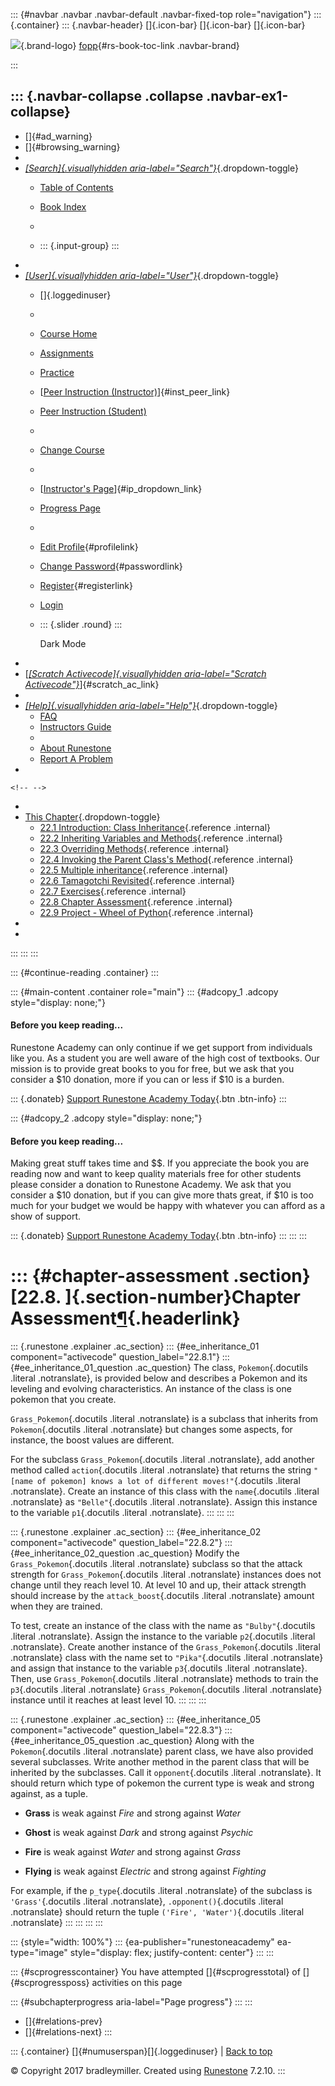 ::: {#navbar .navbar .navbar-default .navbar-fixed-top role="navigation"}
::: {.container}
::: {.navbar-header}
[]{.icon-bar} []{.icon-bar} []{.icon-bar}

<div>

[![](../_static/img/RAIcon.png)](/runestone/default/user/login){.brand-logo}
[fopp](../index.html){#rs-book-toc-link .navbar-brand}

</div>
:::

::: {.navbar-collapse .collapse .navbar-ex1-collapse}
-   
-   []{#ad_warning}
-   []{#browsing_warning}
-   
-   [*[Search]{.visuallyhidden
    aria-label="Search"}*](#){.dropdown-toggle}
    -   [Table of Contents](../index.html)

    -   [Book Index](../genindex.html)

    -   

    -   ::: {.input-group}
        :::
-   
-   [*[User]{.visuallyhidden aria-label="User"}*](#){.dropdown-toggle}
    -   []{.loggedinuser}

    -   

    -   [Course Home](/ns/course/index)

    -   [Assignments](/assignment/student/chooseAssignment)

    -   [Practice](/runestone/assignments/practice)

    -   [[Peer Instruction
        (Instructor)](/runestone/peer/instructor.html)]{#inst_peer_link}

    -   [Peer Instruction (Student)](/runestone/peer/student.html)

    -   

    -   [Change Course](/runestone/default/courses)

    -   

    -   [[Instructor\'s
        Page](/runestone/admin/index)]{#ip_dropdown_link}

    -   [Progress Page](/runestone/dashboard/studentreport)

    -   

    -   [Edit Profile](/runestone/default/user/profile){#profilelink}

    -   [Change
        Password](/runestone/default/user/change_password){#passwordlink}

    -   [Register](/runestone/default/user/register){#registerlink}

    -   [Login](#)

    -   ::: {.slider .round}
        :::

        Dark Mode
-   
-   [[*[Scratch Activecode]{.visuallyhidden
    aria-label="Scratch Activecode"}*](javascript:runestoneComponents.popupScratchAC())]{#scratch_ac_link}
-   
-   [*[Help]{.visuallyhidden aria-label="Help"}*](#){.dropdown-toggle}
    -   [FAQ](http://runestoneinteractive.org/pages/faq.html)
    -   [Instructors Guide](https://guide.runestone.academy)
    -   
    -   [About Runestone](http://runestoneinteractive.org)
    -   [Report A
        Problem](/runestone/default/reportabug?course=fopp&page=ChapterAssessment)
-   

```{=html}
<!-- -->
```
-   
-   [This Chapter](../index.html){.dropdown-toggle}
    -   [22.1 Introduction: Class Inheritance](intro.html){.reference
        .internal}
    -   [22.2 Inheriting Variables and
        Methods](inheritVarsAndMethods.html){.reference .internal}
    -   [22.3 Overriding Methods](OverrideMethods.html){.reference
        .internal}
    -   [22.4 Invoking the Parent Class's
        Method](InvokingSuperMethods.html){.reference .internal}
    -   [22.5 Multiple inheritance](MultipleInheritance.html){.reference
        .internal}
    -   [22.6 Tamagotchi Revisited](TamagotchiRevisited.html){.reference
        .internal}
    -   [22.7 Exercises](Exercises.html){.reference .internal}
    -   [22.8 Chapter Assessment](ChapterAssessment.html){.reference
        .internal}
    -   [22.9 Project - Wheel of Python](chapterProject.html){.reference
        .internal}
-   
-   
:::
:::
:::

::: {#continue-reading .container}
:::

::: {#main-content .container role="main"}
::: {#adcopy_1 .adcopy style="display: none;"}
#### Before you keep reading\...

Runestone Academy can only continue if we get support from individuals
like you. As a student you are well aware of the high cost of textbooks.
Our mission is to provide great books to you for free, but we ask that
you consider a \$10 donation, more if you can or less if \$10 is a
burden.

::: {.donateb}
[Support Runestone Academy Today](/runestone/default/donate?ad=1){.btn
.btn-info}
:::

::: {#adcopy_2 .adcopy style="display: none;"}
#### Before you keep reading\...

Making great stuff takes time and \$\$. If you appreciate the book you
are reading now and want to keep quality materials free for other
students please consider a donation to Runestone Academy. We ask that
you consider a \$10 donation, but if you can give more thats great, if
\$10 is too much for your budget we would be happy with whatever you can
afford as a show of support.

::: {.donateb}
[Support Runestone Academy Today](/runestone/default/donate?ad=2){.btn
.btn-info}
:::
:::
:::

::: {#chapter-assessment .section}
[22.8. ]{.section-number}Chapter Assessment[¶](#chapter-assessment "Permalink to this heading"){.headerlink}
============================================================================================================

::: {.runestone .explainer .ac_section}
::: {#ee_inheritance_01 component="activecode" question_label="22.8.1"}
::: {#ee_inheritance_01_question .ac_question}
The class, `Pokemon`{.docutils .literal .notranslate}, is provided below
and describes a Pokemon and its leveling and evolving characteristics.
An instance of the class is one pokemon that you create.

`Grass_Pokemon`{.docutils .literal .notranslate} is a subclass that
inherits from `Pokemon`{.docutils .literal .notranslate} but changes
some aspects, for instance, the boost values are different.

For the subclass `Grass_Pokemon`{.docutils .literal .notranslate}, add
another method called `action`{.docutils .literal .notranslate} that
returns the string
`"[name of pokemon] knows a lot of different moves!"`{.docutils .literal
.notranslate}. Create an instance of this class with the
`name`{.docutils .literal .notranslate} as `"Belle"`{.docutils .literal
.notranslate}. Assign this instance to the variable `p1`{.docutils
.literal .notranslate}.
:::
:::
:::

::: {.runestone .explainer .ac_section}
::: {#ee_inheritance_02 component="activecode" question_label="22.8.2"}
::: {#ee_inheritance_02_question .ac_question}
Modify the `Grass_Pokemon`{.docutils .literal .notranslate} subclass so
that the attack strength for `Grass_Pokemon`{.docutils .literal
.notranslate} instances does not change until they reach level 10. At
level 10 and up, their attack strength should increase by the
`attack_boost`{.docutils .literal .notranslate} amount when they are
trained.

To test, create an instance of the class with the name as
`"Bulby"`{.docutils .literal .notranslate}. Assign the instance to the
variable `p2`{.docutils .literal .notranslate}. Create another instance
of the `Grass_Pokemon`{.docutils .literal .notranslate} class with the
name set to `"Pika"`{.docutils .literal .notranslate} and assign that
instance to the variable `p3`{.docutils .literal .notranslate}. Then,
use `Grass_Pokemon`{.docutils .literal .notranslate} methods to train
the `p3`{.docutils .literal .notranslate} `Grass_Pokemon`{.docutils
.literal .notranslate} instance until it reaches at least level 10.
:::
:::
:::

::: {.runestone .explainer .ac_section}
::: {#ee_inheritance_05 component="activecode" question_label="22.8.3"}
::: {#ee_inheritance_05_question .ac_question}
Along with the `Pokemon`{.docutils .literal .notranslate} parent class,
we have also provided several subclasses. Write another method in the
parent class that will be inherited by the subclasses. Call it
`opponent`{.docutils .literal .notranslate}. It should return which type
of pokemon the current type is weak and strong against, as a tuple.

-   **Grass** is weak against *Fire* and strong against *Water*

-   **Ghost** is weak against *Dark* and strong against *Psychic*

-   **Fire** is weak against *Water* and strong against *Grass*

-   **Flying** is weak against *Electric* and strong against *Fighting*

For example, if the `p_type`{.docutils .literal .notranslate} of the
subclass is `'Grass'`{.docutils .literal .notranslate},
`.opponent()`{.docutils .literal .notranslate} should return the tuple
`('Fire', 'Water')`{.docutils .literal .notranslate}
:::
:::
:::
:::

::: {style="width: 100%"}
::: {ea-publisher="runestoneacademy" ea-type="image" style="display: flex; justify-content: center"}
:::
:::

::: {#scprogresscontainer}
You have attempted []{#scprogresstotal} of []{#scprogressposs}
activities on this page

::: {#subchapterprogress aria-label="Page progress"}
:::
:::

-   [[](Exercises.html)]{#relations-prev}
-   [[](chapterProject.html)]{#relations-next}
:::

::: {.container}
[]{#numuserspan}[]{.loggedinuser} \| [Back to top](#)

© Copyright 2017 bradleymiller. Created using
[Runestone](http://runestoneinteractive.org/) 7.2.10.
:::

